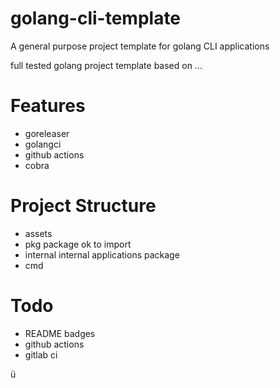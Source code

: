 # golang-cli-template
A general purpose  project template for golang CLI applications

full tested golang project template based on ...

# Features
- goreleaser
- golangci
- github actions
- cobra

# Project Structure
- assets
- pkg package ok to import
- internal internal applications package
- cmd 

# Todo
- README badges
- github actions
- gitlab ci 

ü